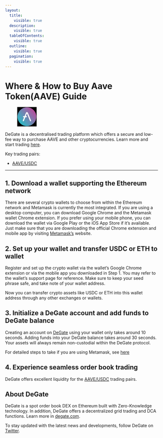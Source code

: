 ```yaml
---
layout:
  title:
    visible: true
  description:
    visible: true
  tableOfContents:
    visible: true
  outline:
    visible: true
  pagination:
    visible: true
---
```


# Where & How to Buy Aave Token(AAVE) Guide

<figure><img src="../images/aave_0x7fc66500c84a76ad7e9c93437bfc5ac33e2ddae91695770988853.jpg" alt="AAVE" width="64"><figcaption></figcaption></figure>

DeGate is a decentralised trading platform which offers a secure and low-fee way to purchase AAVE and other cryptocurrencies. Learn more and start trading [here](https://app.degate.com/trade/USDC/0x7fc66500c84a76ad7e9c93437bfc5ac33e2ddae9?utm_source=howtobuy).&#x20;

Key trading pairs:

* [AAVE/USDC](https://app.degate.com/trade/USDC/0x7fc66500c84a76ad7e9c93437bfc5ac33e2ddae9?utm_source=howtobuy)

***

## 1. Download a wallet supporting the Ethereum network

There are several crypto wallets to choose from within the Ethereum network and Metamask is currently the most integrated. If you are using a desktop computer, you can download Google Chrome and the Metamask wallet Chrome extension. If you prefer using your mobile phone, you can download the wallet via Google Play or the iOS App Store if it’s available. Just make sure that you are downloading the official Chrome extension and mobile app by visiting [Metamask’s](https://metamask.io/) website.

## 2. Set up your wallet and transfer USDC or ETH to wallet

Register and set up the crypto wallet via the wallet’s Google Chrome extension or via the mobile app you downloaded in Step 1. You may refer to the wallet’s support page for reference. Make sure to keep your seed phrase safe, and take note of your wallet address.&#x20;

Now you can transfer crypto assets like USDC or ETH into this wallet address through any other exchanges or wallets.

## 3. Initialize a DeGate account and add funds to DeGate balance

Creating an account on [DeGate](https://app.degate.com/?utm_source=AAVE_howtobuy) using your wallet only takes around 10 seconds. Adding funds into your DeGate balance takes around 30 seconds. Your assets will always remain non-custodial within the DeGate protocol.

For detailed steps to take if you are using Metamask, see [here](https://docs.degate.com/v/product_en/main-features/wallet-connectivity/metamask)

## 4. Experience seamless order book trading

DeGate offers excellent liquidity for the [AAVE/USDC](https://app.degate.com/trade/USDC/0x7fc66500c84a76ad7e9c93437bfc5ac33e2ddae9?utm_source=howtobuy) trading pairs.&#x20;

## About DeGate

DeGate is a spot order book DEX on Ethereum built with Zero-Knowledge technology. In addition, DeGate offers a decentralized grid trading and DCA functions.  Learn more in [degate.com](https://degate.com/?utm_source=AAVE_howtobuy).

To stay updated with the latest news and developments, follow DeGate on [Twitter](https://twitter.com/degatedex).
